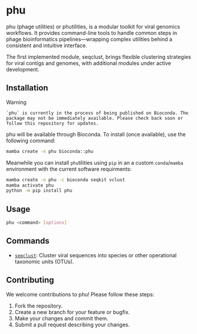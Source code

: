# phu

phu (phage utilities) or phutilities, is a modular toolkit for viral genomics workflows. It provides command-line tools to handle common steps in phage bioinformatics pipelines—wrapping complex utilities behind a consistent and intuitive interface.

The first implemented module, seqclust, brings flexible clustering strategies for viral contigs and genomes, with additional modules under active development.

## Installation

> [!WARNING] 
    `phu` is currently in the process of being published on Bioconda. The package may not be immediately available. Please check back soon or follow this repository for updates.

phu will be available through Bioconda. To install (once available), use the following command:

```bash
mamba create -n phu bioconda::phu
```

Meanwhile you can install `phu`tilities using `pip` in an a custom `conda`/`mamba` environment with the current software requirments:

```bash
mamba create -n phu -c bioconda seqkit vclust 
mamba activate phu
python -m pip install phu
```

## Usage

```bash
phu <command> [options]
```

## Commands

- [`seqclust`](https://camilogarciabotero.github.io/phu/commands/seqclust/): Cluster viral sequences into species or other operational taxonomic units (OTUs).

## Contributing

We welcome contributions to phu! Please follow these steps:

1. Fork the repository.
2. Create a new branch for your feature or bugfix.
3. Make your changes and commit them.
4. Submit a pull request describing your changes.
